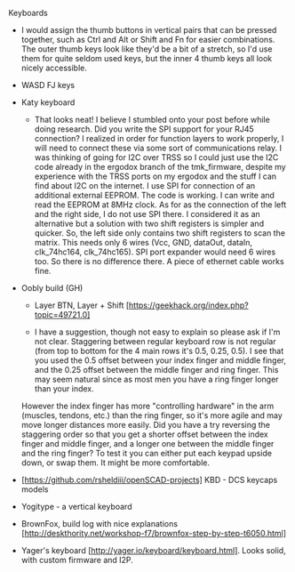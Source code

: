 Keyboards

- I would assign the thumb buttons in vertical pairs that can be pressed together, such as Ctrl and Alt or Shift and Fn for easier combinations. The outer thumb keys look like they'd be a bit of a stretch, so I'd use them for quite seldom used keys, but the inner 4 thumb keys all look nicely accessible.

- WASD FJ keys

- Katy keyboard

    - That looks neat! I believe I stumbled onto your post before while doing research. Did you write the SPI support for your RJ45 connection? I realized in order for function layers to work properly, I will need to connect these via some sort of communications relay. I was thinking of going for I2C over TRSS so I could just use the I2C code already in the ergodox branch of the tmk_firmware, despite my experience with the TRSS ports on my ergodox and the stuff I can find about I2C on the internet.
    I use SPI for connection of an additional external EEPROM. The code is working. I can write and read the EEPROM at 8MHz clock.
    As for as the connection of the left and the right side, I do not use SPI there. I considered it as an alternative but a solution with two shift registers is simpler and quicker. So, the left side only contains two shift registers to scan the matrix. This needs only 6 wires (Vcc, GND, dataOut, dataIn, clk_74hc164, clk_74hc165). SPI port expander would need 6 wires too. So there is no difference there. A piece of ethernet cable works fine.

- Oobly build (GH)

    - Layer BTN, Layer + Shift [https://geekhack.org/index.php?topic=49721.0]

    - I have a suggestion, though not easy to explain so please ask if I'm not clear. Staggering between regular keyboard row is not regular (from top to bottom for the 4 main rows it's 0.5, 0.25, 0.5). I see that you used the 0.5 offset between your index finger and middle finger, and the 0.25 offset between the middle finger and ring finger. This may seem natural since as most men you have a ring finger longer than your index.

    However the index finger has more "controlling hardware" in the arm (muscles, tendons, etc.) than the ring finger, so it's more agile and may move longer distances more easily. Did you have a try reversing the staggering order so that you get a shorter offset between the index finger and middle finger, and a longer one between the middle finger and the ring finger? To test it you can either put each keypad upside down, or swap them. It might be more comfortable.

- [https://github.com/rsheldiii/openSCAD-projects] KBD - DCS keycaps models

- Yogitype - a vertical keyboard

- BrownFox, build log with nice explanations [http://deskthority.net/workshop-f7/brownfox-step-by-step-t6050.html]

- Yager's keyboard [http://yager.io/keyboard/keyboard.html]. Looks solid, with custom firmware and I2P.
